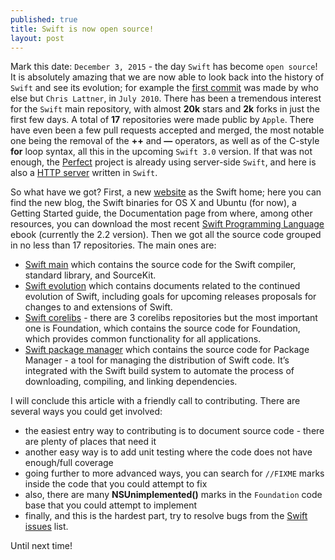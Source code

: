 ```yaml
---
published: true
title: Swift is now open source!
layout: post
---
```

Mark this date: `December 3, 2015` - the day `Swift` has become `open source`! It is absolutely amazing that we are now able to look back into the history of `Swift` and see its evolution; for example the [first commit](https://github.com/apple/swift/commit/18844bc65229786b96b89a9fc7739c0fc897905e) was made by who else but `Chris Lattner`, in `July 2010`. There has been a tremendous interest for the `Swift` main repository, with almost __20k__ stars and __2k__ forks in just the first few days. A total of __17__ repositories were made public by `Apple`. There have even been a few pull requests accepted and merged, the most notable one being the removal of the __++__ and __—__ operators, as well as of the C-style __for__ loop syntax, all this in the upcoming `Swift 3.0` version. If that was not enough, the [Perfect](https://www.perfect.org/) project is already using server-side `Swift`, and here is also a [HTTP server](https://github.com/huytd/swift-http) written in `Swift`.

So what have we got? First, a new [website](https://swift.org/) as the Swift home; here you can find the new blog, the Swift binaries for OS X and Ubuntu (for now), a Getting Started guide, the Documentation page from where, among other resources, you can download the most recent [Swift Programming Language](https://swift.org/documentation/TheSwiftProgrammingLanguage(Swift2.2).epub) ebook (currently the 2.2 version). Then we got all the source code grouped in no less than 17 repositories. The main ones are:

* [Swift main](https://github.com/apple/swift) which contains the source code for the Swift compiler, standard library, and SourceKit.
* [Swift evolution](https://github.com/apple/swift-evolution) which contains documents related to the continued evolution of Swift, including goals for upcoming releases proposals for changes to and extensions of Swift.
* [Swift corelibs](https://github.com/apple/swift-corelibs-foundation) - there are 3 corelibs repositories but the most important one is Foundation, which contains the source code for Foundation, which provides common functionality for all applications.
* [Swift package manager](https://github.com/apple/swift-package-manager) which contains the source code for Package Manager - a tool for managing the distribution of Swift code. It’s integrated with the Swift build system to automate the process of downloading, compiling, and linking dependencies. 

I will conclude this article with a friendly call to contributing. There are several ways you could get involved:

* the easiest entry way to contributing is to document source code - there are plenty of places that need it
* another easy way is to add unit testing where the code does not have enough/full coverage
* going further to more advanced ways, you can search for `//FIXME` marks inside the code that you could attempt to fix
* also, there are many __NSUnimplemented()__ marks in the `Foundation` code base that you could attempt to implement
* finally, and this is the hardest part, try to resolve bugs from the [Swift issues](https://bugs.swift.org/issues/) list.

Until next time!